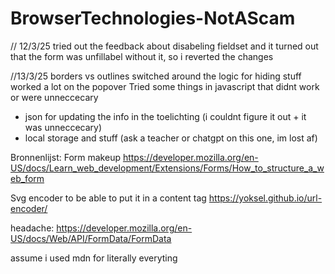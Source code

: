 # BrowserTechnologies-NotAScam



// 12/3/25
tried out the feedback about disabeling fieldset and it turned out that the form was unfillabel without it, so i reverted the changes

//13/3/25
borders vs outlines
switched around the logic for hiding stuff
worked a lot on the popover
Tried some things in javascript that didnt work or were unneccecary
- json for updating the info in the toelichting (i couldnt figure it out + it was unneccecary)
- local storage and stuff (ask a teacher or chatgpt on this one, im lost af)


 Bronnenlijst:
 Form makeup
https://developer.mozilla.org/en-US/docs/Learn_web_development/Extensions/Forms/How_to_structure_a_web_form

Svg encoder to be able to put it in a content tag
https://yoksel.github.io/url-encoder/

headache:
https://developer.mozilla.org/en-US/docs/Web/API/FormData/FormData

assume i used mdn for literally everyting
